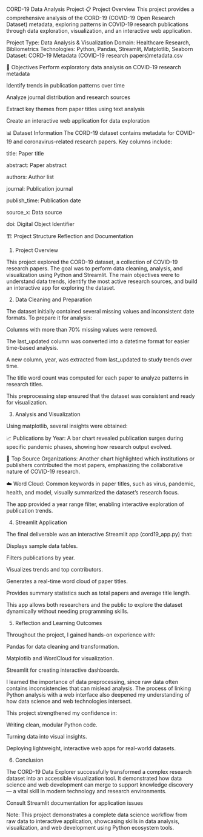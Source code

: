 CORD-19 Data Analysis Project
📋 Project Overview
This project provides a comprehensive analysis of the CORD-19 (COVID-19 Open Research Dataset) metadata, exploring patterns in COVID-19 research publications through data exploration, visualization, and an interactive web application.

Project Type: Data Analysis & Visualization
Domain: Healthcare Research, Bibliometrics
Technologies: Python, Pandas, Streamlit, Matplotlib, Seaborn
Dataset: CORD-19 Metadata (COVID-19 research papers)metadata.csv

🎯 Objectives
Perform exploratory data analysis on COVID-19 research metadata

Identify trends in publication patterns over time

Analyze journal distribution and research sources

Extract key themes from paper titles using text analysis

Create an interactive web application for data exploration

📊 Dataset Information
The CORD-19 dataset contains metadata for COVID-19 and coronavirus-related research papers. Key columns include:

title: Paper title

abstract: Paper abstract

authors: Author list

journal: Publication journal

publish_time: Publication date

source_x: Data source

doi: Digital Object Identifier

🏗️ Project Structure
Reflection and Documentation
1. Project Overview

This project explored the CORD-19 dataset, a collection of COVID-19 research papers. The goal was to perform data cleaning, analysis, and visualization using Python and Streamlit. The main objectives were to understand data trends, identify the most active research sources, and build an interactive app for exploring the dataset.

2. Data Cleaning and Preparation

The dataset initially contained several missing values and inconsistent date formats.
To prepare it for analysis:

Columns with more than 70% missing values were removed.

The last_updated column was converted into a datetime format for easier time-based analysis.

A new column, year, was extracted from last_updated to study trends over time.

The title word count was computed for each paper to analyze patterns in research titles.

This preprocessing step ensured that the dataset was consistent and ready for visualization.

3. Analysis and Visualization

Using matplotlib, several insights were obtained:

📈 Publications by Year: A bar chart revealed publication surges during specific pandemic phases, showing how research output evolved.

🏢 Top Source Organizations: Another chart highlighted which institutions or publishers contributed the most papers, emphasizing the collaborative nature of COVID-19 research.

☁️ Word Cloud: Common keywords in paper titles, such as virus, pandemic, health, and model, visually summarized the dataset’s research focus.

The app provided a year range filter, enabling interactive exploration of publication trends.

4. Streamlit Application

The final deliverable was an interactive Streamlit app (cord19_app.py) that:

Displays sample data tables.

Filters publications by year.

Visualizes trends and top contributors.

Generates a real-time word cloud of paper titles.

Provides summary statistics such as total papers and average title length.

This app allows both researchers and the public to explore the dataset dynamically without needing programming skills.

5. Reflection and Learning Outcomes

Throughout the project, I gained hands-on experience with:

Pandas for data cleaning and transformation.

Matplotlib and WordCloud for visualization.

Streamlit for creating interactive dashboards.

I learned the importance of data preprocessing, since raw data often contains inconsistencies that can mislead analysis.
The process of linking Python analysis with a web interface also deepened my understanding of how data science and web technologies intersect.

This project strengthened my confidence in:

Writing clean, modular Python code.

Turning data into visual insights.

Deploying lightweight, interactive web apps for real-world datasets.

6. Conclusion

The CORD-19 Data Explorer successfully transformed a complex research dataset into an accessible visualization tool.
It demonstrated how data science and web development can merge to support knowledge discovery — a vital skill in modern technology and research environments.

Consult Streamlit documentation for application issues

Note: This project demonstrates a complete data science workflow from raw data to interactive application, showcasing skills in data analysis, visualization, and web development using Python ecosystem tools.

